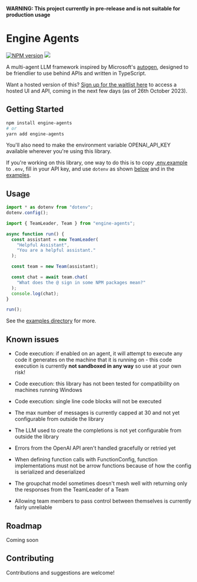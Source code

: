**WARNING: This project currently in pre-release and is not suitable for production usage**

# Engine Agents

[![NPM version](https://img.shields.io/npm/v/engine-agents)](https://npmjs.org/package/engine-agents)
[![](https://img.shields.io/discord/1113845829741056101?logo=discord&style=flat)](https://discord.gg/QnytC3Y7Wx)

A multi-agent LLM framework inspired by Microsoft's [autogen](https://github.com/microsoft/autogen),
designed to be friendlier to use behind APIs and written in TypeScript.

Want a hosted version of this? [Sign up for the waitlist here](https://share-eu1.hsforms.com/1s6stLQg1SqqSJzRjF-xOBg2b9ek1)
to access a hosted UI and API, coming in the next few days (as of 26th October 2023).

## Getting Started

```bash
npm install engine-agents
# or
yarn add engine-agents
```

You'll also need to make the environment variable OPENAI_API_KEY available wherever you're
using this library.

If you're working on this library, one way to do this is to copy [.env.example](./.env.example) to `.env`,
fill in your API key, and use `dotenv` as shown [below](#usage) and in the [examples](./examples/).

## Usage

```typescript
import * as dotenv from "dotenv";
dotenv.config();

import { TeamLeader, Team } from "engine-agents";

async function run() {
  const assistant = new TeamLeader(
    "Helpful Assistant",
    "You are a helpful assistant."
  );

  const team = new Team(assistant);

  const chat = await team.chat(
    "What does the @ sign in some NPM packages mean?"
  );
  console.log(chat);
}

run();
```

See the [examples directory](./examples/) for more.

## Known issues

- Code execution: if enabled on an agent, it will attempt to execute any code it generates on the
  machine that it is running on - this code execution is currently **not sandboxed in any way** so
  use at your own risk!

- Code execution: this library has not been tested for compatibility on machines running Windows

- Code execution: single line code blocks will not be executed

- The max number of messages is currently capped at 30 and not yet configurable from outside the library

- The LLM used to create the completions is not yet configurable from outside the library

- Errors from the OpenAI API aren't handled gracefully or retried yet

- When defining function calls with FunctionConfig, function implementations must not
  be arrow functions because of how the config is serialized and deserialized

- The groupchat model sometimes doesn't mesh well with returning only the responses from the TeamLeader of a Team

- Allowing team members to pass control between themselves is currently fairly unreliable

## Roadmap

Coming soon

## Contributing

Contributions and suggestions are welcome!
